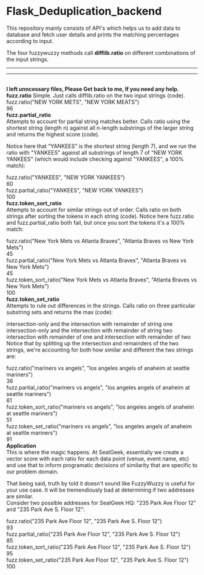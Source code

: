 # Flask_Deduplication_backend
This repository mainly consists of API's which helps us to add data to database and fetch user details and prints the matching percentages according to input.<br>

The four fuzzywuzzy methods call <b>difflib.ratio</b> on different combinations of the input strings.<br><hr><hr>
<br>
<b> I left unncessary files, Please Get back to me, If you need any help.</b>
<b>fuzz.ratio</b>
Simple. Just calls difflib.ratio on the two input strings (code).
<br>
fuzz.ratio("NEW YORK METS", "NEW YORK MEATS")<br>
96<br>
<b>fuzz.partial_ratio</b><br>
Attempts to account for partial string matches better. Calls ratio using the shortest string (length n) against all n-length substrings of the larger string and returns the highest score (code).<br>

Notice here that "YANKEES" is the shortest string (length 7), and we run the ratio with "YANKEES" against all substrings of length 7 of "NEW YORK YANKEES" (which would include checking against "YANKEES", a 100% match):<br>

fuzz.ratio("YANKEES", "NEW YORK YANKEES")<br>
60<br>
fuzz.partial_ratio("YANKEES", "NEW YORK YANKEES")<br>
100<br>
<b>fuzz.token_sort_ratio</b><br>
Attempts to account for similar strings out of order. Calls ratio on both strings after sorting the tokens in each string (code). Notice here fuzz.ratio and fuzz.partial_ratio both fail, but once you sort the tokens it's a 100% match:<br>

fuzz.ratio("New York Mets vs Atlanta Braves", "Atlanta Braves vs New York Mets")<br>
45<br>
fuzz.partial_ratio("New York Mets vs Atlanta Braves", "Atlanta Braves vs New York Mets")<br>
45<br>
fuzz.token_sort_ratio("New York Mets vs Atlanta Braves", "Atlanta Braves vs New York Mets")<br>
100<br>
<b>fuzz.token_set_ratio</b><br>
Attempts to rule out differences in the strings. Calls ratio on three particular substring sets and returns the max (code):<br>

intersection-only and the intersection with remainder of string one<br>
intersection-only and the intersection with remainder of string two<br>
intersection with remainder of one and intersection with remainder of two<br>
Notice that by splitting up the intersection and remainders of the two strings, we're accounting for both how similar and different the two strings are:<br>

fuzz.ratio("mariners vs angels", "los angeles angels of anaheim at seattle mariners")<br>
36<br>
fuzz.partial_ratio("mariners vs angels", "los angeles angels of anaheim at seattle mariners")<br>
61<br>
fuzz.token_sort_ratio("mariners vs angels", "los angeles angels of anaheim at seattle mariners")<br>
51<br>
fuzz.token_set_ratio("mariners vs angels", "los angeles angels of anaheim at seattle mariners")<br>
91<br>
<b>Application</b><br>
This is where the magic happens. At SeatGeek, essentially we create a vector score with each ratio for each data point (venue, event name, etc) and use that to inform programatic decisions of similarity that are specific to our problem domain.<br>

That being said, truth by told it doesn't sound like FuzzyWuzzy is useful for your use case. It will be tremendiously bad at determining if two addresses are similar.<br> Consider two possible addresses for SeatGeek HQ: "235 Park Ave Floor 12" and "235 Park Ave S. Floor 12":<br>

fuzz.ratio("235 Park Ave Floor 12", "235 Park Ave S. Floor 12")<br>
93<br>
fuzz.partial_ratio("235 Park Ave Floor 12", "235 Park Ave S. Floor 12")<br>
85<br>
fuzz.token_sort_ratio("235 Park Ave Floor 12", "235 Park Ave S. Floor 12")<br>
95<br>
fuzz.token_set_ratio("235 Park Ave Floor 12", "235 Park Ave S. Floor 12")<br>
100<br>
